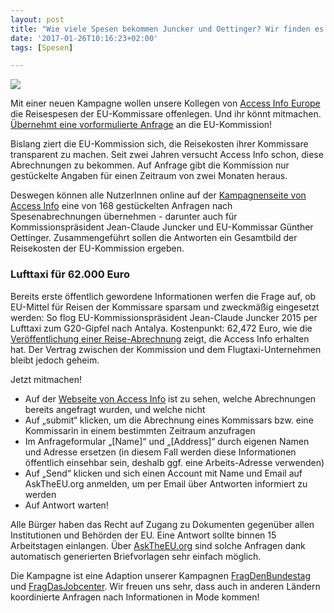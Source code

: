 ```yaml
---
layout: post
title: "Wie viele Spesen bekommen Juncker und Oettinger? Wir finden es heraus"
date: '2017-01-26T10:16:23+02:00'
tags: [Spesen]

---
```

<img src="https://raw.githubusercontent.com/okfde/blog.fragdenstaat.de/gh-pages/img/juncker.jpg">

Mit einer neuen Kampagne wollen unsere Kollegen von [Access Info Europe](https://www.access-info.org/) die Reisespesen der EU-Kommissare offenlegen. Und ihr könnt mitmachen. [Übernehmt eine vorformulierte Anfrage](https://www.access-info.org/commissioners-expenses) an die EU-Kommission!

Bislang ziert die EU-Kommission sich, die Reisekosten ihrer Kommissare transparent zu machen. Seit zwei Jahren versucht Access Info schon, diese Abrechnungen zu bekommen. Auf Anfrage gibt die Kommission nur gestückelte Angaben für einen Zeitraum von zwei Monaten heraus. 

Deswegen können alle NutzerInnen online auf der [Kampagnenseite von Access Info](https://www.access-info.org/commissioners-expenses) eine von 168 gestückelten Anfragen nach Spesenabrechnungen übernehmen - darunter auch für Kommissionspräsident Jean-Claude Juncker und EU-Kommissar Günther Oettinger. Zusammengeführt sollen die Antworten ein Gesamtbild der Reisekosten der EU-Kommission ergeben.

<h3>Lufttaxi für 62.000 Euro</h3>

Bereits erste öffentlich gewordene Informationen werfen die Frage auf, ob EU-Mittel für Reisen der Kommissare sparsam und zweckmäßig eingesetzt werden: So flog EU-Kommissionspräsident Jean-Claude Juncker 2015 per Lufttaxi zum G20-Gipfel nach Antalya. Kostenpunkt: 62,472 Euro, wie die [Veröffentlichung einer Reise-Abrechnung](https://www.asktheeu.org/en/request/3530/response/11901/attach/3/JC%20Gestem%202016%206050.pdf) zeigt, die Access Info erhalten hat. Der Vertrag zwischen der Kommission und dem Flugtaxi-Unternehmen bleibt jedoch geheim.

Jetzt mitmachen!

- Auf der [Webseite von Access Info](https://www.access-info.org/commissioners-expenses) ist zu sehen, welche Abrechnungen bereits angefragt wurden, und welche nicht
- Auf „submit“ klicken, um die Abrechnung eines Kommissars bzw. eine Kommissarin in einem bestimmten Zeitraum anzufragen
- Im Anfrageformular „[Name]“ und „[Address]“ durch eigenen Namen und Adresse ersetzen (in diesem Fall werden diese Informationen öffentlich einsehbar sein, deshalb ggf. eine Arbeits-Adresse verwenden)
- Auf „Send“ klicken und sich einen Account mit Name und Email auf AskTheEU.org anmelden, um per Email über Antworten informiert zu werden
- Auf Antwort warten!

Alle Bürger haben das Recht auf Zugang zu Dokumenten gegenüber allen Institutionen und Behörden der EU. Eine Antwort sollte binnen 15 Arbeitstagen einlangen. Über [AskTheEU.org](https://www.asktheeu.org/) sind solche Anfragen dank automatisch generierten Briefvorlagen sehr einfach möglich.

Die Kampagne ist eine Adaption unserer Kampagnen [FragDenBundestag](https://fragdenstaat.de/fragdenbundestag) und [FragDasJobcenter](https://fragdenstaat.de/jobcenter/). Wir freuen uns sehr, dass auch in anderen Ländern koordinierte Anfragen nach Informationen in Mode kommen!
